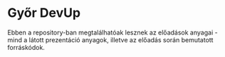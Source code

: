 # Győr DevUp

Ebben a repository-ban megtalálhatóak lesznek az előadások anyagai - mind a látott prezentáció anyagok, illetve az előadás során bemutatott forráskódok.
